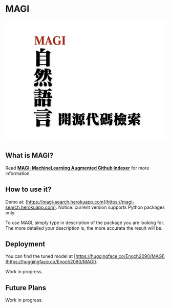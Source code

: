 # MAGI

![MAGI_title.001](resources/MAGI_title.001.jpeg)

## What is MAGI?

Read [**MAGI: MachineLearning Augmented Github Indexer**](https://www.enoch2090.me/article/MAGI-MachineLearning-Augmented-Github-Indexer) for more information.

## How to use it?

Demo at: [https://magi-search.herokuapp.com](https://magi-search.herokuapp.com). Notice: current version supports Python packages only.

To use MAGI, simply type in description of the package you are looking for. The more detailed your description is, the more accurate the result will be.

## Deployment

You can find the tuned model at [https://huggingface.co/Enoch2090/MAGI](https://huggingface.co/Enoch2090/MAGI).

Work in progress.

## Future Plans

Work in progress.

